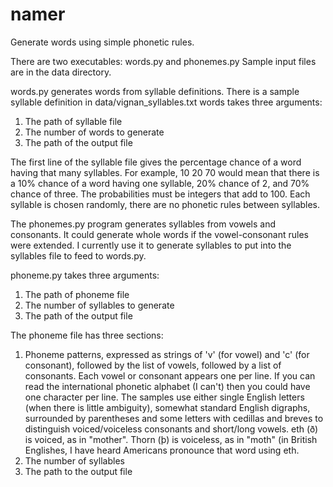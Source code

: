 # namer
Generate words using simple phonetic rules.

There are two executables: words.py and phonemes.py
Sample input files are in the data directory.

words.py generates words from syllable definitions. There is a
sample syllable definition in data/vignan_syllables.txt
words takes three arguments:
  1. The path of syllable file
  2. The number of words to generate
  3. The path of the output file
  
The first line of the syllable file gives the percentage chance
of a word having that many syllables. For example,
  10 20 70
would mean that there is a 10% chance of a word having one
syllable, 20% chance of 2, and 70% chance of three. The 
probabilities must be integers that add to 100. Each syllable
is chosen randomly, there are no phonetic rules between 
syllables.
  
The phonemes.py program generates syllables from vowels
and consonants. It could generate whole words if the 
vowel-consonant rules were extended. I currently use it
to generate syllables to put into the syllables file to feed
to words.py.

phoneme.py takes three arguments:
  1. The path of phoneme file
  2. The number of syllables to generate
  3. The path of the output file
  
The phoneme file has three sections:
  1. Phoneme patterns, expressed as strings of 'v' (for vowel) and 'c' (for consonant),
  followed by the list of vowels, followed by a list of consonants. Each vowel or consonant
  appears one per line. If you can read the international phonetic
  alphabet (I can't) then you could have one character per line.
  The samples use either single English letters (when there is little
  ambiguity), somewhat standard English digraphs, surrounded by parentheses
  and some letters with cedillas and breves to distinguish voiced/voiceless
  consonants and short/long vowels. eth (ð) is voiced, as in "mother".
  Thorn (þ) is voiceless, as in "moth" (in British Englishes, I have heard Americans pronounce
  that word using eth.
  2. The number of syllables
  3. The path to the output file
